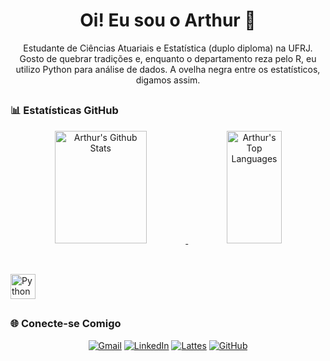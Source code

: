<h1 align="center">Oi! Eu sou o Arthur 🐍</h1>
<p align="center">
  Estudante de Ciências Atuariais e Estatística (duplo diploma) na UFRJ. Gosto de quebrar tradições e, enquanto o departamento reza pelo R, eu utilizo Python para análise de dados. A ovelha negra entre os estatísticos, digamos assim.
</p>

##
### 📊 Estatísticas GitHub

<div align="center">
  <a href="https://github.com/arthurpmotta02">
    <img height="180em" width="54%" src="https://github-readme-stats.vercel.app/api?username=arthurpmotta02&show_icons=true&theme=dracula&include_all_commits=true&count_private=true&hide=stars,issues" alt="Arthur's Github Stats" />
    <img height="180em" width="42%" src="https://github-readme-stats.vercel.app/api/top-langs/?username=arthurpmotta02&layout=compact&langs_count=7&theme=dracula" alt="Arthur's Top Languages" />
  </a>
</div>

## 

<div style="display: inline_block"><br>
  <img align="center" alt="Python" height="40" width="40" src="https://cdn.jsdelivr.net/gh/devicons/devicon/icons/python/python-original.svg" />
</div>

##

### 🌐 Conecte-se Comigo

<div align="center">
  <a href="mailto:arthurpmotta02@gmail.com"><img src="https://img.shields.io/badge/-Gmail-D14836?style=for-the-badge&logo=gmail&logoColor=white" alt="Gmail"></a>
  <a href="https://www.linkedin.com/in/arthurpmotta/"><img src="https://img.shields.io/badge/-LinkedIn-0A66C2?style=for-the-badge&logo=linkedin&logoColor=white" alt="LinkedIn"></a>
  <a href="http://lattes.cnpq.br/3952575997144808"><img src="https://img.shields.io/badge/-Lattes-4169E1?style=for-the-badge&logo=read-the-docs&logoColor=white" alt="Lattes"></a>
  <a href="https://github.com/arthurpmotta02"><img src="https://img.shields.io/badge/-GitHub-181717?style=for-the-badge&logo=github&logoColor=white" alt="GitHub"></a>
</div>
